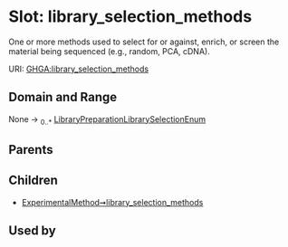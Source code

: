 
# Slot: library_selection_methods


One or more methods used to select for or against, enrich, or screen the material being sequenced (e.g., random, PCA, cDNA).

URI: [GHGA:library_selection_methods](https://w3id.org/GHGA/library_selection_methods)


## Domain and Range

None &#8594;  <sub>0..\*</sub> [LibraryPreparationLibrarySelectionEnum](LibraryPreparationLibrarySelectionEnum.md)

## Parents


## Children

 *  [ExperimentalMethod➞library_selection_methods](ExperimentalMethod_library_selection_methods.md)

## Used by

